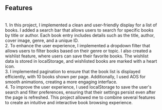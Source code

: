 ## Features

<br>
1. In this project, I implemented a clean and user-friendly display for a list of books. I added a search bar that allows users to search for specific books by title or author. Each book entry includes details such as the title, author, cover image, genre, and a unique ID.
<br>
2. To enhance the user experience, I implemented a dropdown filter that allows users to filter books based on their genre or topic. I also created a wishlist feature, where users can save their favorite books. The wishlist data is stored in localStorage, and wishlisted books are marked with a heart icon.
<br>
3. I implemented pagination to ensure that the book list is displayed efficiently, with 10 books shown per page. Additionally, I used AOS for smooth animations, creating a more engaging interface.
<br>
4. To improve the user experience, I used localStorage to save the user's search and filter preferences, ensuring that their settings persist even after the page is refreshed. This project allowed me to combine several features to create an intuitive and interactive book browsing experience.
<br>
